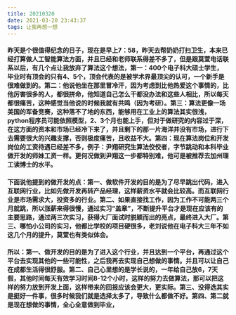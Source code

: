 ```yaml
---
title: 20210320
date: 2021-03-20 23:43:37
tags: 让我再想一想
---
```

#### 昨天是个很值得纪念的日子，现在是早上7：58，昨天去帮奶奶打扫卫生，本来已经打算做人工智能算法方面，并且已经和老师联系得差不多了，但是跟莫萱电话联系以后，有几个点让我放弃了算法这个想法，第一：400个电子科大硕士学生，毕业时有顶会的只有4、5个，顶会代表的是被学术界最顶尖的认可，一个新手是很难做到的。第二：他说他坐在那里冒冷汗，因为考虑到比他热爱这个事情的，比他厉害很多的人，都很拼命，他知道自己怎么干都没办法和这些人相比，所以每天都很痛苦，这种感觉当他说的时候我就有共鸣（因为考研）。第三：算法更像一场美国的军备竞赛，这种落不了地的东西，能够用在工业上的算法其实很浅，python程序员可能依照模型，2、3个月也能上手，但对于做研究的内容过于深，在这方面的资本和市场已经冷下来了，并且剩下的那一片海洋并没有市场，进行下去需要很大的兴趣支撑，否则极度痛苦，且收益不大。第四：现在算法岗位和开发岗位的工资待遇已经差不多，例子：尹翔研究生算法佼佼者，字节跳动和本科毕业做开发的师妹工资一样。更何况做到尹翔这一步都特别难，他可是被推荐去加州理工读博士的水平。
#### 下面说他提到的做开发的点：第一、做软件开发的目的是为了尽早跳出代码，进入互联网行业，比如先做开发再转产品经理，这样薪资水平就会比较高。而互联网行业是市场需求大，投资多的行业。第二、如果直接找工作，因为工作不可能两三个月就跳，所以涨薪来得很慢，通过实习“盖章”，不断提升平台才是现在应该有的主要思路，通过两三次实习，获得大厂面试时脱颖而出的亮点，最终进入大厂。第三、哪怕小公司的实习，他都比学校的项目硬很多，老刘说他在电子科大三年不如这几个月的提升，莫萱也有类似体会。
#### 所以：第一、做开发的目的是为了进入这个行业，并且达到一个平台，再通过这个平台去实现其他的一些可能性，之后我再去实现自己想做的事情。并且可以让自己在成都生活得很舒服。第二、自己心里想的是学长说的，一年给自己放6，7天假，其他时间每天有效学习时间8-12个小时，这样的努力去做算法，那可以把这样的努力放到开发上面，这样带来的回报应该会更大，更实际。第三、没得选其实是挺好一件事，很多时候我们就是选择太多了，导致什么都做不好。第四、第二就是现在想做的事情，全心全意做到毕业，